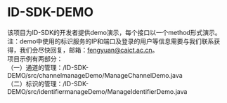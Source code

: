 # ID-SDK-DEMO
该项目为ID-SDK的开发者提供demo演示，每个接口以一个method形式演示。  
  注：demo中使用的标识服务的IP和端口及登录的用户等信息需要与我们联系获得，我们会尽快回复，邮箱：fengyuan@caict.ac.cn。  
项目示例有两部分：  
（一）通道的管理：/ID-SDK-DEMO/src/channelmanageDemo/ManageChannelDemo.java  
（二）标识的管理：/ID-SDK-DEMO/src/identifiermanageDemo/ManageIdentifierDemo.java
